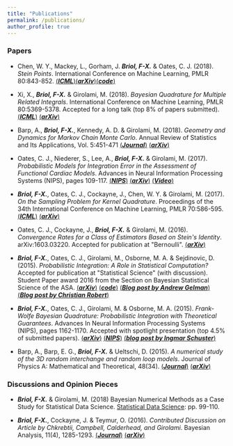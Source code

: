 ```yaml
---
title: "Publications"
permalink: /publications/
author_profile: true
---
```


### Papers

* Chen, W. Y., Mackey, L., Gorham, J. ***Briol, F-X.*** & Oates, C. J. (2018). *Stein Points*. International Conference on Machine Learning, PMLR 80:843-852. 
[(***ICML***)](http://proceedings.mlr.press/v80/chen18f.html)[(***arXiv***)](https://arxiv.org/abs/1803.10161)[(***code***)](https://github.com/wilson-ye-chen/stein_points)

* Xi, X., ***Briol, F-X.*** & Girolami, M. (2018). *Bayesian Quadrature for Multiple Related Integrals*. International Conference on Machine Learning, PMLR 80:5369-5378. Accepted for a long talk (top 8% of papers submitted).[(***ICML***)](http://proceedings.mlr.press/v80/xi18a.html)
[(***arXiv***)](https://arxiv.org/abs/1801.04153)

* Barp, A., ***Briol, F-X.***, Kennedy, A. D. & Girolami, M. (2018). *Geometry and Dynamics for Markov Chain Monte Carlo*. Annual Review of Statistics and Its Applications, Vol. 5:451-471
[(***Journal***)](https://www.annualreviews.org/doi/full/10.1146/annurev-statistics-031017-100141) [(***arXiv***)](https://arxiv.org/abs/1705.02891)

* Oates, C. J., Niederer, S., Lee, A., ***Briol, F-X.*** & Girolami, M. (2017). *Probabilistic Models for Integration Error in the Assessment of Functional Cardiac Models*. Advances in Neural Information Processing Systems (NIPS), pages 109-117. 
[(***NIPS***)](https://papers.nips.cc/paper/6616-probabilistic-models-for-integration-error-in-the-assessment-of-functional-cardiac-models) [(***arXiv***)](https://arxiv.org/abs/1606.06841) [(***Video***)](https://www.youtube.com/watch?v=SrrO4OxydO0&feature=youtu.be)

* ***Briol, F-X.***, Oates, C. J., Cockayne, J., Chen, W. Y. & Girolami, M. (2017). *On the Sampling Problem for Kernel Quadrature*. Proceedings of the 34th International Conference on Machine Learning, PMLR 70:586-595. [(***ICML***)](http://proceedings.mlr.press/v70/briol17a.html) [(***arXiv***)](https://arxiv.org/abs/1706.03369) 

* Oates, C. J., Cockayne, J., ***Briol, F-X.*** & Girolami, M. (2016). *Convergence Rates for a Class of Estimators Based on Stein's Identity*. arXiv:1603.03220. Accepted for publication at "Bernoulli". [(***arXiv***)](https://arxiv.org/abs/1603.03220)
    
* ***Briol, F-X.***, Oates, C. J., Girolami, M., Osborne, M. A. & Sejdinovic, D. (2015). *Probabilistic Integration: A Role in Statistical Computation?* Accepted for publication at "Statistical Science" (with discussion). Student Paper award 2016 from the Section on Bayesian Statistical Science of the ASA. [(***arXiv***)](https://arxiv.org/abs/1512.00933) [(***code***)](www.warwick.ac.uk/fxbriol/probabilistic_integration/code_pi_mar16.zip) [(***Blog post by Andrew Gelman***)](http://andrewgelman.com/2015/12/07/28279/) [(***Blog post by Christian Robert***)](https://xianblog.wordpress.com/2015/12/17/je-suis-revenu-de-montreal-nips-2015/)
    
* ***Briol, F-X.***, Oates, C. J., Girolami, M. & Osborne, M. A. (2015). *Frank-Wolfe Bayesian Quadrature: Probabilistic Integration with Theoretical Guarantees*. Advances In Neural Information Processing Systems (NIPS), pages 1162-1170. Accepted with spotlight presentation (top 4.5% of submitted papers).
[(***arXiv***)](https://arxiv.org/abs/1506.02681) [(***NIPS***)](https://papers.nips.cc/paper/5749-frank-wolfe-bayesian-quadrature-probabilistic-integration-with-theoretical-guarantees) [(***blog post by Ingmar Schuster***)](https://ingmarschuster.wordpress.com/2015/10/26/frank-wolfe-bayesian-quadrature/)
    
* Barp, A., Barp, E. G., ***Briol, F-X.*** & Ueltschi, D. (2015). *A numerical study of the 3D random interchange and random loop models*. Journal of Physics A: Mathematical and Theoretical, 48(34). [(***Journal***)](http://iopscience.iop.org/article/10.1088/1751-8113/48/34/345002/meta) [(***arXiv***)](https://arxiv.org/abs/1505.00983) 

### Discussions and Opinion Pieces

* ***Briol, F-X.*** & Girolami, M. (2018) Bayesian Numerical Methods as a Case Study for Statistical Data Science. [Statistical Data Science](https://www.worldscientific.com/doi/abs/10.1142/9781786345400_0006): pp. 99-110. 

* ***Briol, F-X.***, Cockayne, J. & Teymur, O. (2016). *Contributed Discussion on Article by Chkrebtii, Campbell, Calderhead, and Girolami*. Bayesian Analysis, 11(4), 1285-1293. [(***Journal***)](https://projecteuclid.org/euclid.ba/1480474950) [(***arXiv***)](https://arxiv.org/abs/1610.06752)

